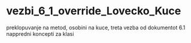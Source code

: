 # vezbi_6_1_override_Lovecko_Kuce
preklopuvanje na metod, osobini na kuce, treta vezba od dokumentot 6.1 nappredni koncepti za klasi

